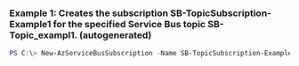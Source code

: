 ### Example 1: Creates the subscription SB-TopicSubscription-Example1 for the specified Service Bus topic SB-Topic_exampl1. (autogenerated)
```powershell
PS C:\> New-AzServiceBusSubscription -Name SB-TopicSubscription-Example1 -Namespace SB-Example1 -ResourceGroupName Default-ServiceBus-WestUS -Topic SB-Topic_exampl1
```

